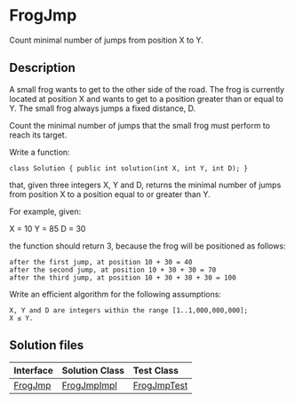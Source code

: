 # FrogJmp

Count minimal number of jumps from position X to Y.

## Description

A small frog wants to get to the other side of the road. The frog is currently located at position X and wants to get to a position greater than or equal to Y. The small frog always jumps a fixed distance, D.

Count the minimal number of jumps that the small frog must perform to reach its target.

Write a function:

	class Solution { public int solution(int X, int Y, int D); }

that, given three integers X, Y and D, returns the minimal number of jumps from position X to a position equal to or greater than Y.

For example, given:

  X = 10
  Y = 85
  D = 30

the function should return 3, because the frog will be positioned as follows:

	after the first jump, at position 10 + 30 = 40
	after the second jump, at position 10 + 30 + 30 = 70
	after the third jump, at position 10 + 30 + 30 + 30 = 100

Write an efficient algorithm for the following assumptions:

	X, Y and D are integers within the range [1..1,000,000,000];
	X ≤ Y.

## Solution files

|  Interface | Solution Class  | Test Class  |
| :------------ | :------------ | :------------ |
| [FrogJmp](../../../src/main/java/com/iamandu/codechallenger/problems/codility/timecomplexity/FrogJmp.java)  |  [FrogJmpImpl](../../../src/main/java/com/iamandu/codechallenger/solutions/wescley/codility/timecomplexity/FrogJmpImpl.java) | [FrogJmpTest](../../../src/test/java/com/iamandu/codechallenger/solutions/wescley/codility/timecomplexity/FrogJmpTest.java)  |
